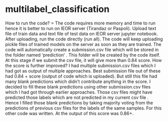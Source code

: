 # multilabel_classification
How to run the code?
= The code requires more memory and time to run hence it is better to run on IEOR server (Tirandaz or Paspoli).
Upload text file of train data and text file of test data on IEOR server jupyter notebook. After uploading, run the code directly (run all). The code will keep uploading pickle files of trained models on the server as soon as they are trained. The code will automatically create a submission.csv file which will be stored in the folder named ‘prediction’ . This folder will be created by the code itself. At this stage if we submit the csv file, it will give more than 0.84 score.
How the score is further improved?
I had multiple submission.csv files which I had got as output of multiple approaches. Best submission file out of these had 0.84 + score (output of code which is uploaded). But still this file had many blank predictions which didn’t contribute anything in the score. I decided to fill these blank predictions using other submission.csv files which I had got through earlier approaches. Those csv files might have predicted those labels which are not predicted in my current csv file . Hence I filled those blank predictions by taking majority voting from the predictions of previous csv files for the labels of the same samples. For this other code was written. At the output of this score was 0.86+.
